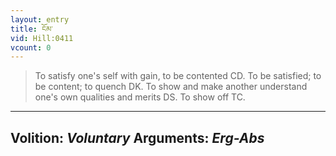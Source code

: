 ```yaml
---
layout: entry
title: ངོམ་
vid: Hill:0411
vcount: 0
---
```

> To satisfy one's self with gain, to be contented CD\. To be satisfied; to be content; to quench DK\. To show and make another understand one's own qualities and merits DS\. To show off TC\.

---
Volition: _Voluntary_
Arguments: _Erg-Abs_
---

